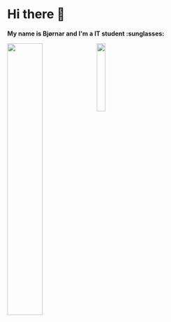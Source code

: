 

<h1>Hi there 👋</h1>
<b align="left">My name is Bjørnar and I'm a IT student :sunglasses:</b>
<p>
<p float="left">
  <a href="https://github.com/bjurneiz/github-readme-stats">
     <img align="left" width="40%" src="https://github-readme-stats.vercel.app/api/top-langs/?username=bjurneiz&layout=compact" />
     </a>   
  <img src="https://github.com/bjurneiz/bjurneiz/blob/main/BB-logo-uten-bakgrunn.png" 
     width="20%"
     height="20%"
</p>
